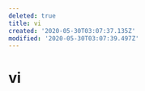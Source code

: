 ```yaml
---
deleted: true
title: vi
created: '2020-05-30T03:07:37.135Z'
modified: '2020-05-30T03:07:39.497Z'
---
```


# vi
